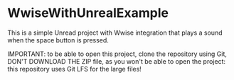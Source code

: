 # WwiseWithUnrealExample

This is a simple Unread project with Wwise integration that plays a sound when the space button is pressed.

IMPORTANT: to be able to open this project, clone the repository using Git, DON'T DOWNLOAD THE ZIP file, as you won't be able to open the project: this repository uses Git LFS for the large files!
